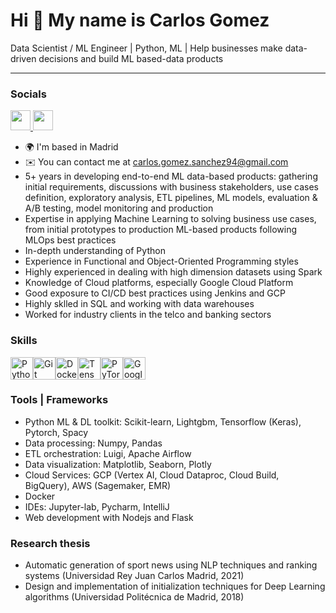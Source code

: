 Hi 👋 My name is Carlos Gomez
=============================

Data Scientist / ML Engineer | Python, ML | Help businesses make data-driven decisions and build ML based-data products

----------------------------
### Socials

<p align="left"> <a href="https://www.github.com/gscharly" target="_blank" rel="noreferrer"> <picture> <source media="(prefers-color-scheme: dark)" srcset="https://raw.githubusercontent.com/danielcranney/readme-generator/main/public/icons/socials/github-dark.svg" /> <source media="(prefers-color-scheme: light)" srcset="https://raw.githubusercontent.com/danielcranney/readme-generator/main/public/icons/socials/github.svg" /> <img src="https://raw.githubusercontent.com/danielcranney/readme-generator/main/public/icons/socials/github.svg" width="32" height="32" /> </picture> </a> <a href="https://www.linkedin.com/in/carlos-gomez-030907115" target="_blank" rel="noreferrer"> <picture> <source media="(prefers-color-scheme: dark)" srcset="https://raw.githubusercontent.com/danielcranney/readme-generator/main/public/icons/socials/linkedin-dark.svg" /> <source media="(prefers-color-scheme: light)" srcset="https://raw.githubusercontent.com/danielcranney/readme-generator/main/public/icons/socials/linkedin.svg" /> <img src="https://raw.githubusercontent.com/danielcranney/readme-generator/main/public/icons/socials/linkedin.svg" width="32" height="32" /> </picture> </a></p>

* 🌍  I'm based in Madrid
* ✉️  You can contact me at [carlos.gomez.sanchez94@gmail.com](mailto:carlos.gomez.sanchez94@gmail.com)
* 5+ years in developing end-to-end ML data-based products: gathering initial requirements, discussions with business stakeholders, use cases definition, exploratory analysis, ETL pipelines, ML models, evaluation & A/B testing, model monitoring and production
* Expertise in applying Machine Learning to solving business use cases, from initial prototypes to production ML-based products following MLOps best practices
* In-depth understanding of Python
* Experience in Functional and Object-Oriented Programming styles
* Highly experienced in dealing with high dimension datasets using Spark
* Knowledge of Cloud platforms, especially Google Cloud Platform
* Good exposure to CI/CD best practices using Jenkins and GCP
* Highly sklled in SQL and working with data warehouses
* Worked for industry clients in the telco and banking sectors

### Skills

<p align="left">
<a href="https://www.python.org/" target="_blank" rel="noreferrer"><img src="https://raw.githubusercontent.com/danielcranney/readme-generator/main/public/icons/skills/python-colored.svg" width="36" height="36" alt="Python" /></a><a href="https://git-scm.com/" target="_blank" rel="noreferrer"><img src="https://raw.githubusercontent.com/danielcranney/readme-generator/main/public/icons/skills/git-colored.svg" width="36" height="36" alt="Git" /></a><a href="https://www.docker.com/" target="_blank" rel="noreferrer"><img src="https://raw.githubusercontent.com/danielcranney/readme-generator/main/public/icons/skills/docker-colored.svg" width="36" height="36" alt="Docker" /></a><a href="https://www.tensorflow.org/" target="_blank" rel="noreferrer"><img src="https://raw.githubusercontent.com/danielcranney/readme-generator/main/public/icons/skills/tensorflow-colored.svg" width="36" height="36" alt="TensorFlow" /></a><a href="https://pytorch.org/" target="_blank" rel="noreferrer"><img src="https://raw.githubusercontent.com/danielcranney/readme-generator/main/public/icons/skills/pytorch-colored.svg" width="36" height="36" alt="PyTorch" /></a><a href="https://cloud.google.com/" target="_blank" rel="noreferrer"><img src="https://raw.githubusercontent.com/danielcranney/readme-generator/main/public/icons/skills/googlecloud-colored.svg" width="36" height="36" alt="Google Cloud" /></a>
</p>

### Tools | Frameworks
* Python ML & DL toolkit: Scikit-learn, Lightgbm, Tensorflow (Keras), Pytorch, Spacy
* Data processing: Numpy, Pandas
* ETL orchestration: Luigi, Apache Airflow
* Data visualization: Matplotlib, Seaborn, Plotly
* Cloud Services: GCP (Vertex AI, Cloud Dataproc, Cloud Build, BigQuery), AWS (Sagemaker, EMR)
* Docker
* IDEs: Jupyter-lab, Pycharm, IntelliJ
* Web development with Nodejs and Flask

### Research thesis

* Automatic generation of sport news using NLP techniques and ranking systems (Universidad Rey Juan Carlos Madrid, 2021)
* Design and implementation of initialization techniques for Deep Learning algorithms (Universidad Politécnica de Madrid, 2018)


